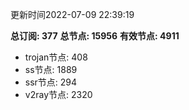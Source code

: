 更新时间2022-07-09 22:39:19

**总订阅: 377**
**总节点: 15956**
**有效节点: 4911**
- trojan节点: 408
- ss节点: 1889
- ssr节点: 294
- v2ray节点: 2320
